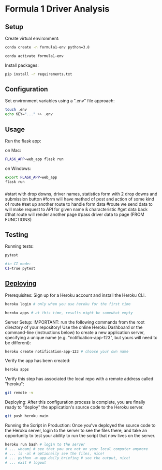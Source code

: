 # Formula 1 Driver Analysis

## Setup

Create virtual environment:

```sh
conda create -n formula1-env python=3.8
```

```sh
conda activate formula1-env
```

Install packages:

```sh
pip install -r requirements.txt
```


## Configuration

Set environment variables using a ".env" file approach:

```sh
touch .env
echo KEY="..." >> .env

```

## Usage

Run the flask app:

on Mac:
```sh
FLASK_APP=web_app flask run
```
on Windows:
```sh
export FLASK_APP=web_app
flask run
```


###
#start with drop downs, driver names, statistics 
form with 2 drop downs and submission button 
#form will have method of post and action of some kind of route 
#set up another route to handle form data 
#route we send data to will make request to API for given name & characteristic 
#get data back 
#that route will render another page
#pass driver data to page (FROM FUNCTIONS)


## Testing

Running tests:

```sh
pytest

#in CI mode:
CI=true pytest
```

## [Deploying](/DEPLOYING.md)
Prerequisites:
Sign up for a Heroku account and install the Heroku CLI.

```sh
heroku login # only when you use heroku for the first time

heroku apps # at this time, results might be somewhat empty
```

Server Setup:
IMPORTANT: run the following commands from the root directory of your repository!
Use the online Heroku Dashboard or the command-line (instructions below) to create a new application server, specifying a unique name (e.g. "notification-app-123", but yours will need to be different):
```sh
heroku create notification-app-123 # choose your own name
```
Verify the app has been created:
```sh
heroku apps
```
Verify this step has associated the local repo with a remote address called "heroku":
```sh
git remote -v
```

Deploying:
After this configuration process is complete, you are finally ready to "deploy" the application's source code to the Heroku server.
```sh
git push heroku main
```

Running the Script in Production:
Once you've deployed the source code to the Heroku server, login to the server to see the files there, and take an opportunity to test your ability to run the script that now lives on the server.

```sh
heroku run bash # login to the server
# ... whoami # see that you are not on your local computer anymore
# ... ls -al # optionally see the files, nice!
# ... python -m app.daily_briefing # see the output, nice!
# ... exit # logout
```

